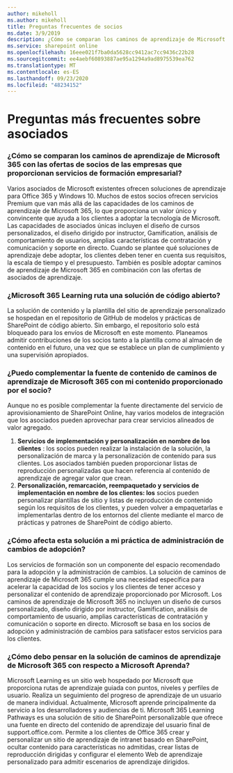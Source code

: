 ```yaml
---
author: mikeholl
ms.author: mikeholl
title: Preguntas frecuentes de socios
ms.date: 3/9/2019
description: ¿Cómo se comparan los caminos de aprendizaje de Microsoft 365 con las ofertas de socios de las empresas que proporcionan servicios de formación empresarial?
ms.service: sharepoint online
ms.openlocfilehash: 16eee021f7ba0da5628cc9412ac7cc9436c22b28
ms.sourcegitcommit: ee4aebf60893887ae95a1294a9ad8975539ea762
ms.translationtype: MT
ms.contentlocale: es-ES
ms.lasthandoff: 09/23/2020
ms.locfileid: "48234152"
---
```

# <a name="partner-frequently-asked-questions"></a>Preguntas más frecuentes sobre asociados

### <a name="how-does-microsoft-365-learning-pathways-compare-to-partner-offerings-from-companies-that-provide-enterprise-training-services"></a>¿Cómo se comparan los caminos de aprendizaje de Microsoft 365 con las ofertas de socios de las empresas que proporcionan servicios de formación empresarial?
Varios asociados de Microsoft existentes ofrecen soluciones de aprendizaje para Office 365 y Windows 10. Muchos de estos socios ofrecen servicios Premium que van más allá de las capacidades de los caminos de aprendizaje de Microsoft 365, lo que proporciona un valor único y convincente que ayuda a los clientes a adoptar la tecnología de Microsoft. Las capacidades de asociados únicas incluyen el diseño de cursos personalizados, el diseño dirigido por instructor, Gamification, análisis de comportamiento de usuarios, amplias características de contratación y comunicación y soporte en directo. Cuando se plantee qué soluciones de aprendizaje debe adoptar, los clientes deben tener en cuenta sus requisitos, la escala de tiempo y el presupuesto. También es posible adoptar caminos de aprendizaje de Microsoft 365 en combinación con las ofertas de asociados de aprendizaje.
 
### <a name="is-microsoft-365-learning-pathways-an-open-source-solution"></a>¿Microsoft 365 Learning ruta una solución de código abierto?
La solución de contenido y la plantilla del sitio de aprendizaje personalizado se hospedan en el repositorio de GitHub de modelos y prácticas de SharePoint de código abierto. Sin embargo, el repositorio solo está bloqueado para los envíos de Microsoft en este momento. Planeamos admitir contribuciones de los socios tanto a la plantilla como al almacén de contenido en el futuro, una vez que se establece un plan de cumplimiento y una supervisión apropiados.  

### <a name="can-i-supplement-the-microsoft-365-learning-pathways-content-feed-with-my-partner-provided-content"></a>¿Puedo complementar la fuente de contenido de caminos de aprendizaje de Microsoft 365 con mi contenido proporcionado por el socio? 
Aunque no es posible complementar la fuente directamente del servicio de aprovisionamiento de SharePoint Online, hay varios modelos de integración que los asociados pueden aprovechar para crear servicios alineados de valor agregado.

1. **Servicios de implementación y personalización en nombre de los clientes** : los socios pueden realizar la instalación de la solución, la personalización de marca y la personalización de contenido para sus clientes. Los asociados también pueden proporcionar listas de reproducción personalizadas que hacen referencia al contenido de aprendizaje de agregar valor que crean. 
2. **Personalización, remarcación, reempaquetado y servicios de implementación en nombre de los clientes: los** socios pueden personalizar plantillas de sitio y listas de reproducción de contenido según los requisitos de los clientes, y pueden volver a empaquetarlas e implementarlas dentro de los entornos del cliente mediante el marco de prácticas y patrones de SharePoint de código abierto. 

### <a name="how-does-this-solution-affect-my-adoption-change-management-practice"></a>¿Cómo afecta esta solución a mi práctica de administración de cambios de adopción? 
Los servicios de formación son un componente del espacio recomendado para la adopción y la administración de cambios. La solución de caminos de aprendizaje de Microsoft 365 cumple una necesidad específica para acelerar la capacidad de los socios y los clientes de tener acceso y personalizar el contenido de aprendizaje proporcionado por Microsoft. Los caminos de aprendizaje de Microsoft 365 no incluyen un diseño de cursos personalizado, diseño dirigido por instructor, Gamification, análisis de comportamiento de usuario, amplias características de contratación y comunicación o soporte en directo. Microsoft se basa en los socios de adopción y administración de cambios para satisfacer estos servicios para los clientes. 

### <a name="how-should-i-think-of-the-microsoft-365-learning-pathways-solution-with-respect-to-microsoft-learn"></a>¿Cómo debo pensar en la solución de caminos de aprendizaje de Microsoft 365 con respecto a Microsoft Aprenda?
Microsoft Learning es un sitio web hospedado por Microsoft que proporciona rutas de aprendizaje guiada con puntos, niveles y perfiles de usuario. Realiza un seguimiento del progreso de aprendizaje de un usuario de manera individual. Actualmente, Microsoft aprende principalmente da servicio a los desarrolladores y audiencias de ti. Microsoft 365 Learning Pathways es una solución de sitio de SharePoint personalizable que ofrece una fuente en directo del contenido de aprendizaje del usuario final de support.office.com. Permite a los clientes de Office 365 crear y personalizar un sitio de aprendizaje de intranet basado en SharePoint, ocultar contenido para características no admitidas, crear listas de reproducción dirigidas y configurar el elemento Web de aprendizaje personalizado para admitir escenarios de aprendizaje dirigidos.
